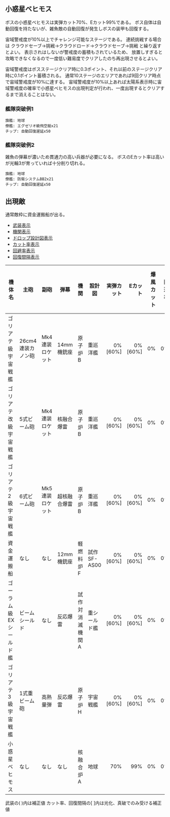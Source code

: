 ## 小惑星ベヒモス

ボスの小惑星ベヒモスは実弾カット70%、Eカット99%である。
ボス自体は自動回復を持たないが、雑魚敵の自動回復が発生しボスの装甲も回復する。

宙域警戒度が10%以上でチャレンジ可能なステージである。
連続挑戦する場合は クラウドセーブ→挑戦→クラウドロード→クラウドセーブ→挑戦 と繰り返すとよい。
表示されはしないが警戒度の蓄積もされているため、
放置しすぎると攻略できなくなるので一度低い難易度でクリアしたのち再出現させるとよい。

宙域警戒度はボスステージクリア時に0.3ポイント、それ以前のステージクリア時に0.1ポイント蓄積される。
通常10ステージのエリアであれば9回クリア時点で宙域警戒度が10%に達する。
宙域警戒度が10%以上あれば太陽系表示時に宙域警戒度の確率で小惑星ベヒモスの出現判定が行われ、一度出現するとクリアするまで消えることはない。


### 艦隊突破例1

```
旗艦: 地球
僚艦: エグゼリオ級飛空艇x21
チップ: 自動回復遅延x50
```

### 艦隊突破例2

雑魚の弾幕が濃いため貫通力の高い兵器が必要になる。
ボスのEカット率は高いが光輪3が育っていれば十分削り切れる。

```
旗艦: 地球
僚艦: 防衛システムBB2x21
チップ: 自動回復遅延x50
```

## 出現敵

通常敵枠に資金運搬船が出る。

<script>function table_col_visible(table, cols){$(table).find(cols.map(function(col) {return "thead th:nth-child(" + col + "), tbody tr td:nth-child(" + col + ")";}).join(", ")).toggle();}$(window).on('load', function () {table_col_visible($("#visible_list")[0].nextSibling.nextSibling, [2, 3, 4, 5, 6, 7, 8, 9, 10, 11, 12]);});</script>
<ul id="visible_list">
  <li><a href="javascript:void(0)" onclick="table_col_visible(this.parentNode.parentNode.nextSibling.nextSibling, [2, 3, 4])">武装表示</a></li>
  <li><a href="javascript:void(0)" onclick="table_col_visible(this.parentNode.parentNode.nextSibling.nextSibling, [5])">機関表示</a></li>
  <li><a href="javascript:void(0)" onclick="table_col_visible(this.parentNode.parentNode.nextSibling.nextSibling, [6])">ドロップ設計図表示</a></li>
  <li><a href="javascript:void(0)" onclick="table_col_visible(this.parentNode.parentNode.nextSibling.nextSibling, [7, 8, 9])">カット率表示</a></li>
  <li><a href="javascript:void(0)" onclick="table_col_visible(this.parentNode.parentNode.nextSibling.nextSibling, [10, 11])">回避率表示</a></li>
  <li><a href="javascript:void(0)" onclick="table_col_visible(this.parentNode.parentNode.nextSibling.nextSibling, [12])">回復間隔表示</a></li>
</ul>

| 機体名                 | 主砲              | 副砲            | 弾幕         | 機関            | 設計図       | 実弾カット |  Eカット | 爆風カット | 回避率 | 爆風回避率 | 回復間隔   | 登場ステージ |
|------------------------|-------------------|-----------------|--------------|-----------------|--------------|-----------:|---------:|-----------:|-------:|-----------:|------------|--------------|
| ゴリアテ級宇宙戦艦     | 26cm4連装カノン砲 | Mk4連装ロケット | 14mm機銃座   | 原子炉B         | 重巡洋艦     |    0%[60%] |  0%[60%] |         0% |     0% |         0% | なし[30秒] | 1            |
| ゴリアテ改級宇宙戦艦   | 5式ビーム砲       | Mk4連装ロケット | 核融合爆雷   | 原子炉B         | 重巡洋艦     |    0%[60%] |  0%[60%] |         0% |     0% |         0% | なし[30秒] | 1            |
| ゴリアテ2級宇宙戦艦    | 6式ビーム砲       | Mk5連装ロケット | 超核融合爆雷 | 原子炉B         | 重巡洋艦     |    0%[60%] |  0%[60%] |         0% |     0% |         0% | なし[30秒] | 1            |
| 資金運搬船             | なし              | なし            | 12mm機銃座   | 軽燃料炉F       | 試作SF-AS00  |    0%[60%] |  0%[60%] |         0% |     0% |         0% | なし[30秒] | 1            |
| ゴーラム級EXシールド艦 | ビームシールド    | なし            | 反応爆雷     | 試作対消滅機関A | 重シールド艦 |    0%[60%] |  0%[60%] |         0% |     0% |         0% | なし[30秒] | 1            |
| ゴリアテ3級宇宙戦艦    | 1式重ビーム砲     | 高熱量弾        | 反応爆雷     | 原子炉H         | 宇宙戦艦     |    0%[60%] |  0%[60%] |         0% |     0% |         0% | なし[30秒] | 1            |
| 小惑星ベヒモス         | なし              | なし            | なし         | 核融合炉A       | 地球         |        70% |      99% |         0% |     0% |         0% | なし       | 1ボス        |

武装の( )内は補正値
カット率、回復間隔の[ ]内は光化、真破でのみ受ける補正値
